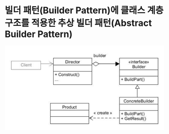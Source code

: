 # 빌더 패턴(Builder Pattern)에 클래스 계층 구조를 적용한 추상 빌더 패턴(Abstract Builder Pattern)

![ex_screenshot](../../../../resources/builder/Builder-pattern-class-diagram.png)

